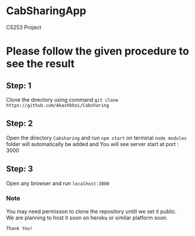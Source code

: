 # CabSharingApp
CS253 Project

# Please follow the given procedure to see the result
## Step: 1
  Clone the directory using command `git clone https://github.com/Akashbhoi/Cabsharing`
## Step: 2
  Open the directory `Cabsharing` and run `npm start` on terminal
  `node modules` folder will automatically be added and
  You will see server start at port : 3000
## Step: 3
   Open any browser and run `localhost:3000`

### Note
 You may need permisson to clone the repository untill we set it public.<br>
 We are planning to host it soon on heroku or similar platform soon.

`Thank You!`
